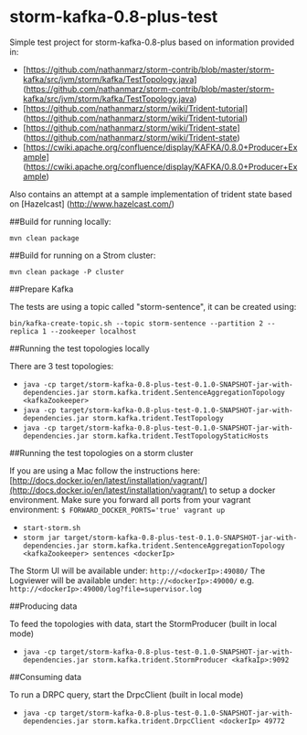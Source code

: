 storm-kafka-0.8-plus-test
=========================

Simple test project for storm-kafka-0.8-plus based on information provided in:

- [https://github.com/nathanmarz/storm-contrib/blob/master/storm-kafka/src/jvm/storm/kafka/TestTopology.java] (https://github.com/nathanmarz/storm-contrib/blob/master/storm-kafka/src/jvm/storm/kafka/TestTopology.java)
- [https://github.com/nathanmarz/storm/wiki/Trident-tutorial] (https://github.com/nathanmarz/storm/wiki/Trident-tutorial)
- [https://github.com/nathanmarz/storm/wiki/Trident-state] (https://github.com/nathanmarz/storm/wiki/Trident-state)
- [https://cwiki.apache.org/confluence/display/KAFKA/0.8.0+Producer+Example] (https://cwiki.apache.org/confluence/display/KAFKA/0.8.0+Producer+Example)

Also contains an attempt at a sample implementation of trident state based on [Hazelcast] (http://www.hazelcast.com/)


##Build for running locally:

```mvn clean package```

##Build for running on a Strom cluster:

```mvn clean package -P cluster```

##Prepare Kafka

The tests are using a topic called "storm-sentence", it can be created using:

```bin/kafka-create-topic.sh --topic storm-sentence --partition 2 --replica 1 --zookeeper localhost```

##Running the test topologies locally

There are 3 test topologies:

- ```java -cp target/storm-kafka-0.8-plus-test-0.1.0-SNAPSHOT-jar-with-dependencies.jar storm.kafka.trident.SentenceAggregationTopology <kafkaZookeeper>```
- ```java -cp target/storm-kafka-0.8-plus-test-0.1.0-SNAPSHOT-jar-with-dependencies.jar storm.kafka.trident.TestTopology```
- ```java -cp target/storm-kafka-0.8-plus-test-0.1.0-SNAPSHOT-jar-with-dependencies.jar storm.kafka.trident.TestTopologyStaticHosts```

##Running the test topologies on a storm cluster

If you are using a Mac follow the instructions here: [http://docs.docker.io/en/latest/installation/vagrant/](http://docs.docker.io/en/latest/installation/vagrant/) to setup a docker environment.
Make sure you forward all ports from your vagrant environment: ```$ FORWARD_DOCKER_PORTS='true' vagrant up```

- ```start-storm.sh```
- ```storm jar target/storm-kafka-0.8-plus-test-0.1.0-SNAPSHOT-jar-with-dependencies.jar storm.kafka.trident.SentenceAggregationTopology <kafkaZookeeper> sentences <dockerIp>```

The Storm UI will be available under: ```http://<dockerIp>:49080/```
The Logviewer will be available under: ```http://<dockerIp>:49000/``` e.g. ```http://<dockerIp>:49000/log?file=supervisor.log```

##Producing data

To feed the topologies with data, start the StormProducer (built in local mode)

- ```java -cp target/storm-kafka-0.8-plus-test-0.1.0-SNAPSHOT-jar-with-dependencies.jar storm.kafka.trident.StormProducer <kafkaIp>:9092```

##Consuming data

To run a DRPC query, start the DrpcClient (built in local mode)

- ```java -cp target/storm-kafka-0.8-plus-test-0.1.0-SNAPSHOT-jar-with-dependencies.jar storm.kafka.trident.DrpcClient <dockerIp> 49772```
